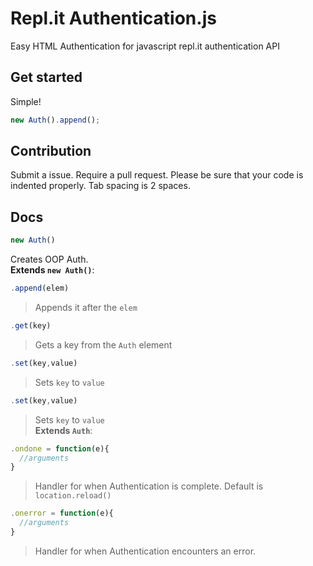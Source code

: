 # Repl.it Authentication.js
Easy HTML Authentication for javascript repl.it authentication API
## Get started
Simple!
```javascript
new Auth().append();
```
## Contribution
Submit a issue.
Require a pull request. Please be sure that your code is indented properly. Tab spacing is 2 spaces.
## Docs
```javascript
new Auth()
```
Creates OOP Auth.<br>
**Extends `new Auth()`**:
```javascript
.append(elem)
```
> Appends it after the `elem`
```javascript
.get(key)
```
> Gets a key from the `Auth` element
```javascript
.set(key,value)
```
> Sets `key` to `value`
```javascript
.set(key,value)
```
> Sets `key` to `value`<br>
**Extends `Auth`**:
```javascript
.ondone = function(e){
  //arguments
}
```
> Handler for when Authentication is complete. Default is `location.reload()`
```javascript
.onerror = function(e){
  //arguments
}
```
> Handler for when Authentication encounters an error.
